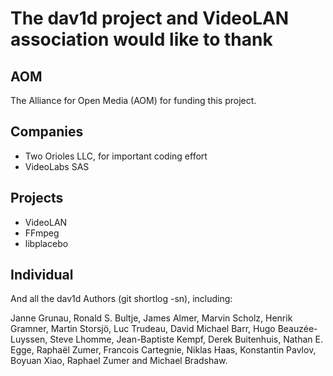 # The dav1d project and VideoLAN association would like to thank

## AOM
The Alliance for Open Media (AOM) for funding this project.

## Companies
* Two Orioles LLC, for important coding effort
* VideoLabs SAS

## Projects
* VideoLAN
* FFmpeg
* libplacebo

## Individual

And all the dav1d Authors (git shortlog -sn), including:

Janne Grunau, Ronald S. Bultje, James Almer, Marvin Scholz, Henrik Gramner, Martin Storsjö, Luc Trudeau, David Michael Barr, Hugo Beauzée-Luyssen, Steve Lhomme, Jean-Baptiste Kempf, Derek Buitenhuis, Nathan E. Egge, Raphaël Zumer, Francois Cartegnie, Niklas Haas, Konstantin Pavlov, Boyuan Xiao, Raphael Zumer and Michael Bradshaw.
